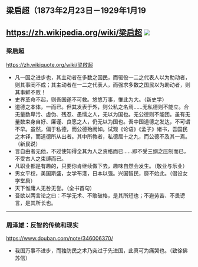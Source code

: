 ## 梁启超（1873年2月23日－1929年1月19
https://zh.wikipedia.org/wiki/梁启超
![](https://upload.wikimedia.org/wikipedia/commons/c/c1/Liang-Qichao.jpg)
---
### 梁启超
https://zh.wikiquote.org/wiki/梁啟超
- 凡一国之进步也，其主动者在多数之国民，而驱役一二之代表人以为助动者，则其事罔不成；其主动者在一二之代表人，而强求多数之国民以为助动者，则其事鲜不败！
- 史界革命不起，则吾国遂不可救。悠悠万事，惟此为大。（新史学）
- 道德之本体，一而已。但其发表于外，则公私之名焉……无私德则不能立。合无量数卑污、虚伪、残忍、愚懦之人，无以为国也。无公德则不能团。虽有无量数束身自好、廉谨、良愿之人，仍无以为国也。吾中国道德之发达，不可谓不早。虽然，偏于私德，而公德殆阙如。试观《论语》《孟子》诸书，吾国民之木铎，而道德所从出者。其中所教者，私德居十之九，而公德不及其一焉。（新民说）
- 言自由者无他，不过使知得全其为人之资格而已……即不受三纲之压制而已，不受古人之束缚而已。
- 凡职业都是有趣的，只要你肯继续做下去，趣味自然会发生。（敬业与乐业）
- 男女平权，美国斯盛，女学布濩，日本以强。兴国智民，靡不始此。（倡设女学堂启）
- 天下惟庸人无咎无誉。（全书首句）
- 吾欲以两言论之曰：不学无术、不敢破格，是其所短也；不避劳苦、不畏谤言，是其所长也。
---
### 周泽雄：反智的传统和现实
https://www.douban.com/note/346006370/
- 我国万事不进步，而独防民之术乃突过于先进国，此真可为痛哭也。（致徐佛苏信）